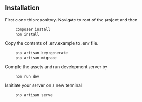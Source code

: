 ## Installation

First clone this repository. Navigate to root of the project and then

<pre>
    <code>composer install</code>
    <code>npm install</code>
</pre>

Copy the contents of .env.example to .env file.

<pre>
    <code>php artisan key:generate</code>
    <code>php artisan migrate</code>
</pre>

Compile the assets and run development server by

<pre>
    <code>npm run dev</code>
</pre>

Isnitiate your server on a new terminal

<pre>
    <code>php artisan serve</code>
</pre>
